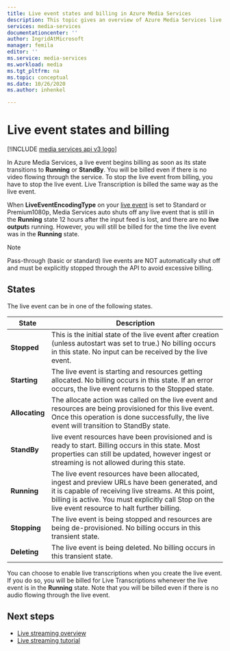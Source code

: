 ```yaml
---
title: Live event states and billing in Azure Media Services 
description: This topic gives an overview of Azure Media Services live event states and billing.  
services: media-services
documentationcenter: ''
author: IngridAtMicrosoft
manager: femila
editor: ''
ms.service: media-services
ms.workload: media
ms.tgt_pltfrm: na
ms.topic: conceptual
ms.date: 10/26/2020
ms.author: inhenkel

---
```


# Live event states and billing

[!INCLUDE [media services api v3 logo](./includes/v3-hr.md)]

In Azure Media Services, a live event begins billing as soon as its state transitions to **Running** or **StandBy**. You will be billed even if there is no video flowing through the service. To stop the live event from billing, you have to stop the live event. Live Transcription is billed the same way as the live event.

When **LiveEventEncodingType** on your [live event](/rest/api/media/liveevents) is set to Standard or Premium1080p, Media Services auto shuts off any live event that is still in the **Running** state 12 hours after the input feed is lost, and there are no **live output**s running. However, you will still be billed for the time the live event was in the **Running** state.

> [!NOTE]
> Pass-through (basic or standard) live events are NOT automatically shut off and must be explicitly stopped through the API to avoid excessive billing.

## States

The live event can be in one of the following states.

|State|Description|
|---|---|
|**Stopped**| This is the initial state of the live event after creation (unless autostart was set to true.) No billing occurs in this state. No input can be received by the live event. |
|**Starting**| The live event is starting and resources getting allocated. No billing occurs in this state.  If an error occurs, the live event returns to the Stopped state.|
| **Allocating** | The allocate action was called on the live event and resources are being provisioned for this live event. Once this operation is done successfully, the live event will transition to StandBy state.
|**StandBy**| live event resources have been provisioned and is ready to start. Billing occurs in this state.  Most properties can still be updated, however ingest or streaming is not allowed during this state.
|**Running**| The live event resources have been allocated, ingest and preview URLs have been generated, and it is capable of receiving live streams. At this point, billing is active. You must explicitly call Stop on the live event resource to halt further billing.|
|**Stopping**| The live event is being stopped and resources are being de-provisioned. No billing occurs in this transient state. |
|**Deleting**| The live event is being deleted. No billing occurs in this transient state. |

You can choose to enable live transcriptions when you create the live event. If you do so, you will be billed for Live Transcriptions whenever the live event is in the **Running** state. Note that you will be billed even if there is no audio flowing through the live event.

## Next steps

- [Live streaming overview](stream-live-streaming-concept.md)
- [Live streaming tutorial](stream-live-tutorial-with-api.md)
